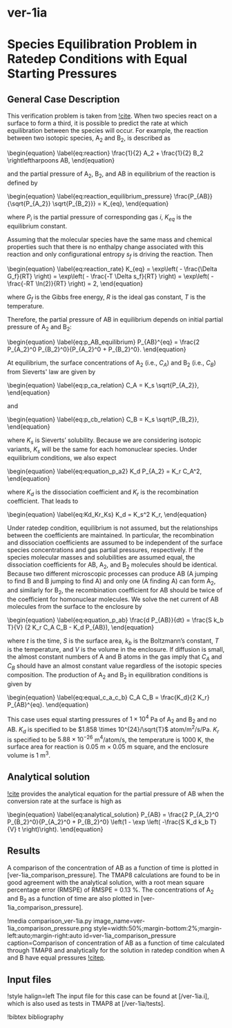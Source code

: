 # ver-1ia

# Species Equilibration Problem in Ratedep Conditions with Equal Starting Pressures

## General Case Description

This verification problem is taken from [!cite](ambrosek2008verification). When two species react on a surface to form a third, it is possible to predict the rate at which equilibration between the species will occur. For example, the reaction between two isotopic species, A$_2$ and B$_2$, is described as

\begin{equation}
\label{eq:reaction}
\frac{1}{2} A_2 + \frac{1}{2} B_2 \rightleftharpoons AB,
\end{equation}

and the partial pressure of A$_2$, B$_2$, and AB in equilibrium of the reaction is defined by

\begin{equation}
\label{eq:reaction_equilibrium_pressure}
\frac{P_{AB}}{\sqrt{P_{A_2}} \sqrt{P_{B_2}}} = K_{eq},
\end{equation}

where $P_i$ is the partial pressure of corresponding gas $i$, $K_{eq}$ is the equilibrium constant.

Assuming that the molecular species have the same mass and chemical properties such that there is no enthalpy change associated with this reaction and only configurational entropy $s_f$ is driving the reaction. Then

\begin{equation}
\label{eq:reaction_rate}
K_{eq} = \exp\left( - \frac{\Delta G_f}{RT} \right) = \exp\left( - \frac{-T \Delta s_f}{RT} \right) = \exp\left( - \frac{-RT \ln(2)}{RT} \right) = 2,
\end{equation}

where $G_f$ is the Gibbs free energy, $R$ is the ideal gas constant, $T$ is the temperature.

Therefore, the partial pressure of AB in equilibrium depends on initial partial pressure of A$_2$ and B$_2$:

\begin{equation}
\label{eq:p_AB_equilibrium}
P_{AB}^{eq} = \frac{2 P_{A_2}^0 P_{B_2}^0}{P_{A_2}^0 + P_{B_2}^0}.
\end{equation}

At equilibrium, the surface concentrations of A$_2$ (i.e., $C_A$) and B$_2$ (i.e., $C_B$) from Sieverts' law are given by

\begin{equation}
\label{eq:p_ca_relation}
C_A = K_s \sqrt{P_{A_2}},
\end{equation}

and

\begin{equation}
\label{eq:p_cb_relation}
C_B = K_s \sqrt{P_{B_2}},
\end{equation}

where $K_s$ is Sieverts’ solubility. Because we are considering isotopic variants, $K_s$ will be the same for each homonuclear species. Under equilibrium conditions, we also expect

\begin{equation}
\label{eq:equation_p_a2}
K_d P_{A_2} = K_r C_A^2,
\end{equation}

where $K_d$ is the dissociation coefficient and $K_r$ is the recombination coefficient. That leads to

\begin{equation}
\label{eq:Kd_Kr_Ks}
K_d = K_s^2 K_r,
\end{equation}

Under ratedep condition, equilibrium is not assumed, but the relationships between the coefficients are maintained. In particular, the recombination and dissociation coefficients are assumed to be independent of the surface species concentrations and gas partial pressures, respectively. If the species molecular masses and solubilities are assumed equal, the dissociation
coefficients for AB, A$_2$, and B$_2$ molecules should be identical. Because two different microscopic processes can produce AB (A jumping to find B and B jumping to find A) and only one (A finding A) can form A$_2$, and similarly for B$_2$, the recombination coefficient for AB should be twice of the coefficient for homonuclear molecules. We solve the net current of AB molecules from the surface to the enclosure by

\begin{equation}
\label{eq:equation_p_ab}
\frac{d P_{AB}}{dt} = \frac{S k_b T}{V} (2 K_r C_A C_B - K_d P_{AB}),
\end{equation}

where $t$ is the time, $S$ is the surface area, $k_b$ is the Boltzmann’s constant, $T$ is the temperature, and $V$ is the volume in the enclosure. If diffusion is small, the almost constant numbers of A and B atoms in the gas imply that $C_A$ and $C_B$ should have an almost constant value regardless of the isotopic species composition. The production of A$_2$ and B$_2$ in equilibration conditions is given by

\begin{equation}
\label{eq:equal_c_a_c_b}
C_A C_B = \frac{K_d}{2 K_r} P_{AB}^{eq}.
\end{equation}

This case uses equal starting pressures of $1 \times 10^{4}$ Pa of A$_2$ and B$_2$ and no AB. $K_d$ is specified to be $1.858 \times 10^{24}/\sqrt{T}$ atom/m$^2$/s/Pa. $K_r$ is specified to be $5.88 \times 10^{-26}$ m$^4$/atom/s, the temperature is 1000 K, the surface area for reaction is 0.05 m $\times$ 0.05 m square, and the enclosure volume is 1 m$^3$.


## Analytical solution

[!cite](ambrosek2008verification) provides the analytical equation for the partial pressure of AB when the conversion rate at the surface is high as

\begin{equation}
\label{eq:analytical_solution}
P_{AB}  = \frac{2 P_{A_2}^0 P_{B_2}^0}{P_{A_2}^0 + P_{B_2}^0} \left(1 - \exp \left( -\frac{S K_d k_b T}{V} t \right)\right).
\end{equation}

## Results

A comparison of the concentration of AB as a function of time is plotted in [ver-1ia_comparison_pressure]. The TMAP8 calculations are found to be in good agreement with the analytical solution, with a root mean square percentage error (RMSPE) of RMSPE = 0.13 %. The concentrations of A$_2$ and B$_2$ as a function of time are also plotted in [ver-1ia_comparison_pressure].

!media comparison_ver-1ia.py
       image_name=ver-1ia_comparison_pressure.png
       style=width:50%;margin-bottom:2%;margin-left:auto;margin-right:auto
       id=ver-1ia_comparison_pressure
       caption=Comparison of concentration of AB as a function of time calculated through TMAP8 and analytically for the solution in ratedep condition when A and B have equal pressures [!citep](ambrosek2008verification).

## Input files

!style halign=left
The input file for this case can be found at [/ver-1ia.i], which is also used as tests in TMAP8 at [/ver-1ia/tests].

!bibtex bibliography
